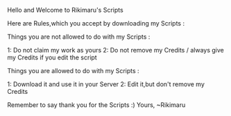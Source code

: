 Hello and Welcome to Rikimaru's Scripts

Here are Rules,which you accept by downloading my Scripts :

Things you are not allowed to do with my Scripts :

1: Do not claim my work as yours
2: Do not remove my Credits / always give my Credits if you edit the script

Things you are allowed to do with my Scripts :

1: Download it and use it in your Server
2: Edit it,but don't remove my Credits

Remember to say thank you for the Scripts :)
Yours,
~Rikimaru